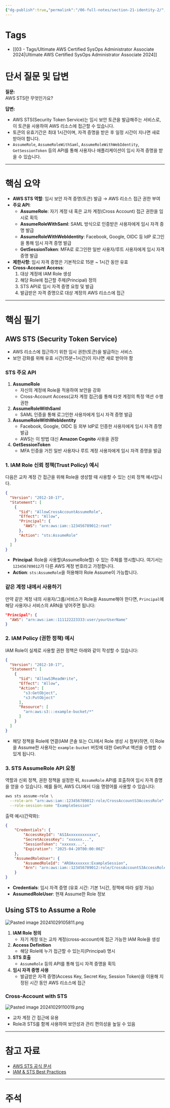 ```yaml
---
{"dg-publish":true,"permalink":"/06-full-notes/section-21-identity-2/","noteIcon":""}
---
```


# Tags
- [[03 - Tags/Ultimate AWS Certified SysOps Administrator Associate 2024\|Ultimate AWS Certified SysOps Administrator Associate 2024]]

# 단서 질문 및 답변

**질문:**  
AWS STS란 무엇인가요?

**답변:**
- AWS STS(Security Token Service)는 임시 보안 토큰을 발급해주는 서비스로, 이 토큰을 사용하여 AWS 리소스에 접근할 수 있습니다.
- 토큰의 유효기간은 최대 1시간이며, 자격 증명을 받은 후 일정 시간이 지나면 새로 받아야 합니다.
- `AssumeRole`, `AssumeRoleWithSaml`, `AssumeRoleWithWebIdentity`, `GetSessionToken` 등의 API를 통해 사용자나 애플리케이션이 임시 자격 증명을 받을 수 있습니다.
---
# 핵심 요약

- **AWS STS 역할**: 임시 보안 자격 증명(토큰) 발급 → AWS 리소스 접근 권한 부여
- **주요 API**:
    - **AssumeRole**: 자기 계정 내 혹은 교차 계정(Cross Account) 접근 권한을 임시로 획득
    - **AssumeRoleWithSaml**: SAML 방식으로 인증받은 사용자에게 임시 자격 증명 발급
    - **AssumeRoleWithWebIdentity**: Facebook, Google, OIDC 등 IdP 로그인을 통해 임시 자격 증명 발급
    - **GetSessionToken**: MFA로 로그인한 일반 사용자/루트 사용자에게 임시 자격 증명 발급
- **제한사항**: 임시 자격 증명은 기본적으로 15분 ~ 1시간 동안 유효
- **Cross-Account Access**:
    1. 대상 계정에 IAM Role 생성
    2. 해당 Role에 접근할 주체(Principal) 정의
    3. STS API로 임시 자격 증명 요청 및 발급
    4. 발급받은 자격 증명으로 대상 계정의 AWS 리소스에 접근

---
# 핵심 필기
## AWS STS (Security Token Service)
- AWS 리소스에 접근하기 위한 임시 권한(토큰)을 발급하는 서비스
- 보안 강화를 위해 유효 시간(15분~1시간)이 지나면 새로 받아야 함
### STS 주요 API
1. **AssumeRole**
    - 자신의 계정에 Role을 적용하여 보안을 강화
    - Cross-Account Access(교차 계정 접근)를 통해 타겟 계정의 특정 액션 수행 권한
2. **AssumeRoleWithSaml**
    - SAML 인증을 통해 로그인한 사용자에게 임시 자격 증명 발급
3. **AssumeRoleWithWebIdentity**
    - Facebook, Google, OIDC 등 외부 IdP로 인증한 사용자에게 임시 자격 증명 발급
    - AWS는 이 방법 대신 **Amazon Cognito** 사용을 권장
4. **GetSessionToken**
    - MFA 인증을 거친 일반 사용자나 루트 계정 사용자에게 임시 자격 증명을 발급
### 1. IAM Role 신뢰 정책(Trust Policy) 예시
다음은 교차 계정 간 접근을 위해 Role을 생성할 때 사용할 수 있는 신뢰 정책 예시입니다. 
```json
{
  "Version": "2012-10-17",
  "Statement": [
    {
      "Sid": "AllowCrossAccountAssumeRole",
      "Effect": "Allow",
      "Principal": {
        "AWS": "arn:aws:iam::123456789012:root"
      },
      "Action": "sts:AssumeRole"
    }
  ]
}
```

- **Principal**: Role을 사용할(AssumeRole할) 수 있는 주체를 명시합니다. 여기서는 `123456789012`가 다른 AWS 계정 번호라고 가정합니다.  
- **Action**: `sts:AssumeRole`을 허용해야 Role Assume이 가능합니다.  

### 같은 계정 내에서 사용하기
만약 같은 계정 내의 사용자/그룹/서비스가 Role을 Assume해야 한다면, `Principal`에 해당 사용자나 서비스의 ARN을 넣어주면 됩니다:
```json
"Principal": {
  "AWS": "arn:aws:iam::111122223333:user/yourUserName"
}
```

### 2. IAM Policy (권한 정책) 예시
IAM Role이 실제로 사용할 권한 정책은 아래와 같이 작성할 수 있습니다:
```json
{
  "Version": "2012-10-17",
  "Statement": [
    {
      "Sid": "AllowS3ReadWrite",
      "Effect": "Allow",
      "Action": [
        "s3:GetObject",
        "s3:PutObject"
      ],
      "Resource": [
        "arn:aws:s3:::example-bucket/*"
      ]
    }
  ]
}
```

- 해당 정책을 Role에 연결(IAM 콘솔 또는 CLI에서 Role 생성 시 첨부)하면, 이 Role을 Assume한 사용자는 `example-bucket` 버킷에 대한 Get/Put 액션을 수행할 수 있게 됩니다.

### 3. STS AssumeRole API 요청
역할과 신뢰 정책, 권한 정책을 설정한 뒤, `AssumeRole` API를 호출하여 임시 자격 증명을 얻을 수 있습니다. 예를 들어, AWS CLI에서 다음 명령어를 사용할 수 있습니다:
```bash
aws sts assume-role \
  --role-arn "arn:aws:iam::123456789012:role/CrossAccountS3AccessRole" \
  --role-session-name "ExampleSession"
```

출력 예시(간략화):
```json
{
    "Credentials": {
        "AccessKeyId": "ASIAxxxxxxxxxxxx",
        "SecretAccessKey": "xxxxxx...",
        "SessionToken": "xxxxxx...",
        "Expiration": "2025-04-20T00:00:00Z"
    },
    "AssumedRoleUser": {
        "AssumedRoleId": "AROAxxxxxxx:ExampleSession",
        "Arn": "arn:aws:iam::123456789012:role/CrossAccountS3AccessRole"
    }
}
```

- **Credentials**: 임시 자격 증명 (유효 시간: 기본 1시간, 정책에 따라 설정 가능)  
- **AssumedRoleUser**: 현재 Assume한 Role 정보  
## Using STS to Assume a Role
![Pasted image 20241029105811.png](/img/user/image/Pasted%20image%2020241029105811.png)
1. **IAM Role 정의**
    - 자기 계정 또는 교차 계정(cross-account)에 접근 가능한 IAM Role을 생성
2. **Access Definition**
    - 해당 Role에 누가 접근할 수 있는지(Principal) 명시
3. **STS 호출**
    - `AssumeRole` 등의 API를 통해 임시 자격 증명을 획득
4. **임시 자격 증명 사용**
    - 발급받은 자격 증명(Access Key, Secret Key, Session Token)을 이용해 지정된 시간 동안 AWS 리소스에 접근

### Cross-Account with STS
![Pasted image 20241029110019.png](/img/user/image/Pasted%20image%2020241029110019.png)
- 교차 계정 간 접근에 유용
- Role과 STS를 함께 사용하여 보안성과 관리 편의성을 높일 수 있음

---

# 참고 자료

- [AWS STS 공식 문서](https://docs.aws.amazon.com/STS/latest/APIReference/Welcome.html)
- [IAM & STS Best Practices](https://docs.aws.amazon.com/IAM/latest/UserGuide/best-practices.html)

---
# 주석
